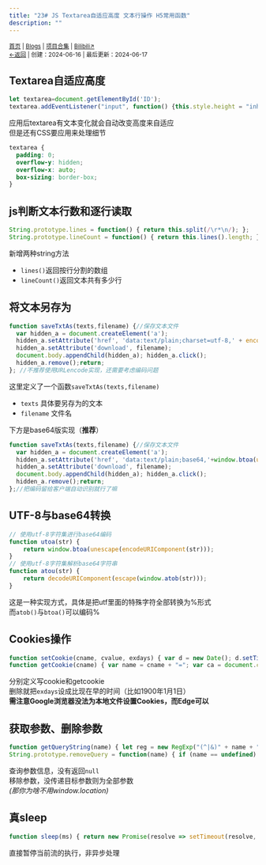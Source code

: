 ```yaml
---
title: "23# JS Textarea自适应高度 文本行操作 H5常用函数"
description: ""
---
```

<script src="https://unpkg.com/sober@0.3.2/dist/sober.min.js"></script><script src="https://rs.kdxiaoyi.top/res/scripts/js/md-newUI-render.js"></script>
<small id="old_menu"><a href="/">首页</a> | <a href="/blogs">Blogs</a> | <a href="/Project">项目合集</a> | <a href="https://space.bilibili.com/1987247870">Bilibili↗</a><br></small><small><a href="../../">←返回</a> | 
创建：2024-06-16 | 最后更新：2024-06-17</small><br>

## Textarea自适应高度
```javascript
let textarea=document.getElementById('ID');
textarea.addEventListener("input", function() {this.style.height = "inherit";this.style.height = `${this.scrollHeight + 5}px`;});
```

应用后textarea有文本变化就会自动改变高度来自适应<br>
但是还有CSS要应用来处理细节

```css
textarea {
  padding: 0;
  overflow-y: hidden;
  overflow-x: auto;
  box-sizing: border-box;
}
```

## js判断文本行数和逐行读取
```javascript
String.prototype.lines = function() { return this.split(/\r*\n/); };
String.prototype.lineCount = function() { return this.lines().length; };
```

新增两种string方法
* `lines()`返回按行分割的数组
* `lineCount()`返回文本共有多少行

## 将文本另存为
```javascript
function saveTxtAs(texts,filename) {//保存文本文件
  var hidden_a = document.createElement('a'); 
  hidden_a.setAttribute('href', 'data:text/plain;charset=utf-8,' + encodeURIComponent(texts)); 
  hidden_a.setAttribute('download', filename); 
  document.body.appendChild(hidden_a); hidden_a.click();
  hidden_a.remove();return;
}; //不推荐使用URLencode实现，还需要考虑编码问题
```

这里定义了一个函数`saveTxtAs(texts,filename)`<br>
* `texts` 具体要另存为的文本
* `filename` 文件名

下方是base64版实现（**推荐**）

```javascript
function saveTxtAs(texts,filename) {//保存文本文件
  var hidden_a = document.createElement('a'); 
  hidden_a.setAttribute('href', 'data:text/plain;base64,'+window.btoa(unescape(encodeURIComponent(texts))));
  hidden_a.setAttribute('download', filename); 
  document.body.appendChild(hidden_a); hidden_a.click();
  hidden_a.remove();return;
};//把编码留给客户端自动识别就行了嘛
```

## UTF-8与base64转换
```javascript
// 使用utf-8字符集进行base64编码
function utoa(str) {
    return window.btoa(unescape(encodeURIComponent(str)));
}
// 使用utf-8字符集解析base64字符串 
function atou(str) {
    return decodeURIComponent(escape(window.atob(str)));
}
```

这是一种实现方式，具体是把utf里面的特殊字符全部转换为%形式<br>
而`atob()`与`btoa()`可以编码%

## Cookies操作
```javascript
function setCookie(cname, cvalue, exdays) { var d = new Date(); d.setTime(d.getTime() + (exdays * 24 * 60 * 60 * 1000)); var expires = "expires=" + d.toGMTString(); document.cookie = cname + "=" + cvalue + "; " + expires };
function getCookie(cname) { var name = cname + "="; var ca = document.cookie.split(';'); for (var i = 0; i < ca.length; i++) { var c = ca[i].trim(); if (c.indexOf(name) == 0) return c.substring(name.length, c.length) }; return null };
```

分别定义写cookie和getcookie<br>
删除就把`exdays`设成比现在早的时间（比如1900年1月1日）<br>
**需注意Google浏览器没法为本地文件设置Cookies，而Edge可以**

## 获取参数、删除参数
```javascript
function getQueryString(name) { let reg = new RegExp("(^|&)" + name + "=([^&]*)(&|$)", "i"); let r = window.location.search.substr(1).match(reg); if (r != null) { return unescape(r[2]); }; return null; };
String.prototype.removeQuery = function(name) { if (name == undefined) {return this.replace(/[?&].*=[^&]*&?/g, "");} else {return this.replace(`/[?&]` + name + `=[^&]*&?/g`, "");}; };
```

查询参数信息，没有返回`null`<br>
移除参数，没传递目标参数则为全部参数<br>
*(那你为啥不用window.location)*

## 真sleep
```javascript
function sleep(ms) { return new Promise(resolve => setTimeout(resolve, ms)); };
```

直接暂停当前流的执行，非异步处理